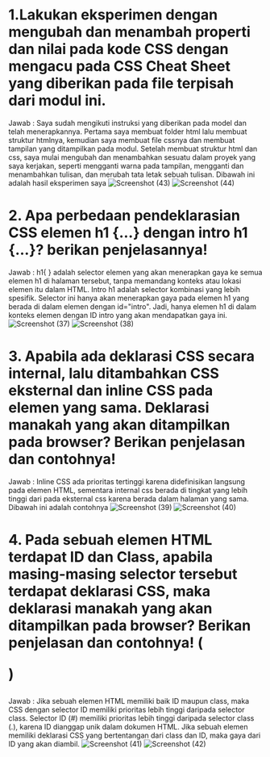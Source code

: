 # 1.Lakukan eksperimen dengan mengubah dan menambah properti dan nilai pada kode CSS dengan mengacu pada CSS Cheat Sheet yang diberikan pada file terpisah dari modul ini.
Jawab :
Saya sudah mengikuti instruksi yang diberikan pada model dan telah menerapkannya. Pertama saya membuat folder html lalu membuat struktur htmlnya, kemudian saya membuat file cssnya dan membuat tampilan yang ditampilkan pada modul. Setelah membuat struktur html dan css, saya mulai mengubah dan menambahkan sesuatu dalam proyek yang saya kerjakan, seperti mengganti warna pada tampilan, mengganti dan menambahkan tulisan, dan merubah tata letak sebuah tulisan. Dibawah ini adalah hasil eksperimen saya
![Screenshot (43)](https://github.com/user-attachments/assets/e9d00fa2-2645-4b37-a474-83c929296c89)
![Screenshot (44)](https://github.com/user-attachments/assets/79a01843-e0d8-402f-b2b3-d882b491b345)

# 2. Apa perbedaan pendeklarasian CSS elemen h1 {...} dengan intro h1 {...}? berikan penjelasannya!
Jawab :
h1{ }  adalah selector elemen yang akan menerapkan gaya ke semua elemen h1 di halaman tersebut, tanpa memandang konteks atau lokasi elemen itu dalam HTML. Intro h1 adalah selector kombinasi yang lebih spesifik. Selector ini hanya akan menerapkan gaya pada elemen h1 yang berada di dalam elemen dengan id="intro". Jadi, hanya elemen h1 di dalam konteks elemen dengan ID intro yang akan mendapatkan gaya ini.
![Screenshot (37)](https://github.com/user-attachments/assets/d82655ff-11b7-455f-a261-07747a48bb76)
![Screenshot (38)](https://github.com/user-attachments/assets/b0230fc5-56c2-48e3-b25b-d5f69d8b1846)

# 3. Apabila ada deklarasi CSS secara internal, lalu ditambahkan CSS eksternal dan inline CSS pada elemen yang sama. Deklarasi manakah yang akan ditampilkan pada browser? Berikan penjelasan dan contohnya!
Jawab :
Inline CSS ada prioritas tertinggi karena didefinisikan langsung pada elemen HTML, sementara internal css berada di tingkat yang lebih tinggi dari pada eksternal css karena berada dalam halaman yang sama. Dibawah ini adalah contohnya
![Screenshot (39)](https://github.com/user-attachments/assets/c1f61e61-edd2-44c4-bf22-c00e609eef09)
![Screenshot (40)](https://github.com/user-attachments/assets/825929e0-ef9e-4f28-8a02-050ac9310895)

# 4. Pada sebuah elemen HTML terdapat ID dan Class, apabila masing-masing selector tersebut terdapat deklarasi CSS, maka deklarasi manakah yang akan ditampilkan pada browser? Berikan penjelasan dan contohnya! ( <p id="paragraf-1" class="text-paragraf"> )
Jawab : 
Jika sebuah elemen HTML memiliki baik ID maupun class, maka CSS dengan selector ID memiliki prioritas lebih tinggi daripada selector class. Selector ID (#) memiliki prioritas lebih tinggi daripada selector class (.), karena ID dianggap unik dalam dokumen HTML. Jika sebuah elemen memiliki deklarasi CSS yang bertentangan dari class dan ID, maka gaya dari ID yang akan diambil.
![Screenshot (41)](https://github.com/user-attachments/assets/23589a57-c97b-4ee6-b3cb-7b0fda8255dd)
![Screenshot (42)](https://github.com/user-attachments/assets/5448170d-f56e-4091-90e8-a5df66ac9ea0)
